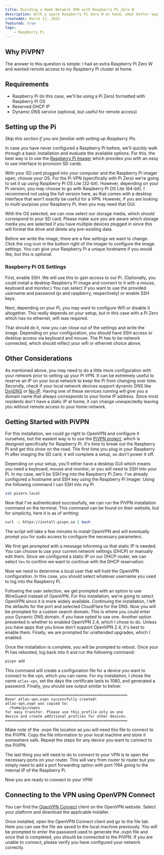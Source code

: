 ```yaml
---
title: Building a Home Network VPN with Raspberry Pi Zero W
description: With a spare Raspberry Pi Zero W on hand, what better way to gain access to your home network than to configure OpenVPN? 
createdAt: March 17, 2022
featured: true
tags:
    - Raspberry Pi
---
```


## Why PiVPN?

The answer to this question is simple: I had an extra Raspberry Pi Zero W and wanted remote access to my Raspberry Pi cluster at home. 

## Requirements

- Raspberry Pi (in this case, we'll be using a Pi Zero) formatted with Raspberry Pi OS
- Reserved DHCP IP 
- Dynamic DNS service (optional, but useful for remote access)



## Setting up the Pi 

*Skip this section if you are familiar with setting up Raspberry Pis.*

In case you have never configured a Raspberry Pi before, we'll quickly walk through a basic installation and evaluate the available options. For this, the best way is to use the [Raspberry Pi Imager](https://www.raspberrypi.com/software/) which provides you with an easy to use interface to provision SD cards. 

With your SD card plugged into your computer and the Raspberry Pi imager open, choose your OS. For the Pi VPN (specifically with Pi Zero) we're going to set it up using Raspberry Pi OS Lite (32-bit). However, depending on your Pi version, you may choose to go with Raspberry Pi OS Lite (64-bit). I recommend not using the full version here, as that comes with a desktop interface that won't exactly be useful for a VPN. However, if you are looking to multi-purpose your Raspberry Pi, then you may need that GUI. 

With the OS selected, we can now select our storage media, which should correspond to your SD card. Please make sure you are aware which storage media you are selected if you have multiple devices plugged in since this will format the drive and delete any pre-existing data. 

Before we write the image, there are a few settings we want to change. Click the cog icon in the bottom right of the imager to configure the image settings. You can give your Raspberry Pi a unique hostname if you would like, but this is optional. 

### Raspberry Pi OS Settings

First, enable SSH. We will use this to gain access to our Pi. (Optionally, you could install a desktop Raspberry Pi image and connect to it with a mouse, keyboard and monitor.) You can select if you want to use the provided username and password (pi and raspberry, respectively) or enable SSH keys. 

Next, depending on your Pi, you may want to configure Wifi or disable it altogether. This really depends on your setup, but in this case with a Pi Zero which has no ethernet, wifi was required. 

That should do it, now you can close out of the settings and write the image. Depending on your configuration, you should have SSH access or desktop access via keyboard and mouse. The Pi has to be network connected, which should reflect your wifi or ethernet choice above. 



## Other Considerations

As mentioned above, you may need to do a little more configuration with your network prior to setting up your Pi VPN. It can be extremely useful to reserve an IP on your local network to keep the Pi from changing over time. Secondly, check if your local network devices support dynamic DNS like [DynDNS](https://account.dyn.com/) or [No-IP](https://www.noip.com/). Having one of these services running will give you a domain name that always corresponds to your home IP address. Since most residents don't have a static IP at home, it can change unexpectedly leaving you without remote access to your home network. 



## Getting Started with PiVPN

For this installation, we could go right to OpenVPN and configure it ourselves, but the easiest way is to use the [PiVPN project](https://pivpn.io/), which is designed specifically for Raspberry Pi. It's time to break out the Raspberry Pi and get this show on the road. The first time you plug in your Raspberry Pi after imaging the SD card, it will complete a setup, so don't power it off. 

Depending on your setup, you'll either have a desktop GUI which means you need a keyboard, mouse and monitor, or you will need to SSH into your Pi. In my case, we'll be SSH'ing into the Raspberry Pi Zero. I've already configured a hostname and SSH key using the Raspberry Pi Imager. Using the following command I can SSH into my Pi

```bash
ssh pizero.local
```

Now that I've authenticated successfully, we can run the PiVPN installation command on the terminal. This command can be found on their website, but for simplicity, here it is as of writting:

```bash
curl -L https://install.pivpn.io | bash
```

The script will take a few minutes to install OpenVPN and will eventually prompt you for sudo access to configure the necessary parameters. 

We first get prompted with a message informing us that static IP is needed. You can choose to use your current network settings (DHCP) or manually edit them. Since we configured a static IP on our DHCP router, we can select `Yes` to confirm we want to continue with the DHCP reservation. 

Now we need to determine a local user that will hold the OpenVPN configuration. In this case, you should select whatever username you used to log into the Raspberry Pi. 

Following the user selection, we get prompted with an option to use WireGuard instead of OpenVPN. For this installation, we're going to select OpenVPN since it is more widely available. Continuing the installation, I left the defaults for the port and selected CloudFlare for the DNS. Now you will be prompted for a custom search domain. This is where you could enter your Dynamic DNS domain, if you have opted to use one. Another option presented is whether to enabled OpenVPN 2.4, which I chose to do. Unless you have apps that you know don't support OpenVPN 2.4, it's best to enable them. Finally, we are prompted for unattended upgrades, which I enabled. 

Once the installation is complete, you will be prompted to reboot. Once your Pi has rebooted, log back into it and run the following command: 

```bash 
pivpn add
```

This command will create a configuration file for a device you want to connect to the vpn, which you can name. For my installation, I chose the name `atlas-vpn`, set the days the certificate lasts to 1080, and generated a password. Finally, you should see output similar to below:

```
========================================================
Done! atlas-vpn.ovpn successfully created! 
atlas-vpn.ovpn was copied to:
  /home/pi/ovpns
for easy transfer. Please use this profile only on one
device and create additional profiles for other devices.
========================================================
```

Make note of the .ovpn file location as you will need this file to connect to the PiVPN. Copy the file information to your local machine and store it somewhere safe. Repeat the steps for any device you want to connect to the PiVPN. 

The last thing you will need to do to connect to your VPN is to open the necessary ports on your router. This will vary from router to router but you simply need to add a port forwarding option with port 1194 going to the internal IP of the Raspberry Pi. 

Now you are ready to connect to your VPN! 

## Connecting to the VPN using OpenVPN Connect

You can find the [OpenVPN Connect](https://openvpn.net/) client on the OpenVPN website. Select your platform and download the applicable installer. 

Once installed, open the OpenVPN Connect client and go to the file tab. Here you can use the file we saved to the local machine previously. You will be prompted to enter the password used to generate the .ovpn file and once that is completed, you should be connected to the PiVPN. If you are unable to connect, please verify you have configured your network correctly. 
